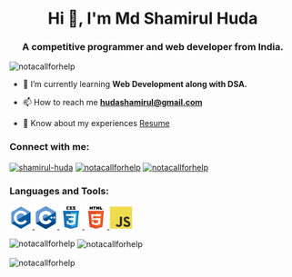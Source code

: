 <h1 align="center">Hi 👋, I'm Md Shamirul Huda</h1>
<h3 align="center">A competitive programmer and web developer from India.</h3>

<p align="left"> <img src="https://komarev.com/ghpvc/?username=notacallforhelp&label=Profile%20views&color=0e75b6&style=flat" alt="notacallforhelp" /> </p>

- 🌱 I’m currently learning **Web Development along with DSA.**

- 📫 How to reach me **hudashamirul@gmail.com**

- 📄 Know about my experiences [Resume](https://docs.google.com/document/d/1cUx9pTIxz3NvTs4PJ8-kk82Ru2VSIPqYsXt--_hURx4/edit)

<h3 align="left">Connect with me:</h3>
<p align="left">
<a href="https://linkedin.com/in/shamirul-huda" target="blank"><img align="center" src="https://raw.githubusercontent.com/rahuldkjain/github-profile-readme-generator/master/src/images/icons/Social/linked-in-alt.svg" alt="shamirul-huda" height="30" width="40" /></a>
<a href="https://codeforces.com/profile/notacallforhelp" target="blank"><img align="center" src="https://raw.githubusercontent.com/rahuldkjain/github-profile-readme-generator/master/src/images/icons/Social/codeforces.svg" alt="notacallforhelp" height="30" width="40" /></a>
<a href="https://www.leetcode.com/notacallforhelp" target="blank"><img align="center" src="https://raw.githubusercontent.com/rahuldkjain/github-profile-readme-generator/master/src/images/icons/Social/leet-code.svg" alt="notacallforhelp" height="30" width="40" /></a>
</p>

<h3 align="left">Languages and Tools:</h3>
<p align="left"> <a href="https://www.cprogramming.com/" target="_blank" rel="noreferrer"> <img src="https://raw.githubusercontent.com/devicons/devicon/master/icons/c/c-original.svg" alt="c" width="40" height="40"/> </a> <a href="https://www.w3schools.com/cpp/" target="_blank" rel="noreferrer"> <img src="https://raw.githubusercontent.com/devicons/devicon/master/icons/cplusplus/cplusplus-original.svg" alt="cplusplus" width="40" height="40"/> </a> <a href="https://www.w3schools.com/css/" target="_blank" rel="noreferrer"> <img src="https://raw.githubusercontent.com/devicons/devicon/master/icons/css3/css3-original-wordmark.svg" alt="css3" width="40" height="40"/> </a> <a href="https://www.w3.org/html/" target="_blank" rel="noreferrer"> <img src="https://raw.githubusercontent.com/devicons/devicon/master/icons/html5/html5-original-wordmark.svg" alt="html5" width="40" height="40"/> </a> <a href="https://developer.mozilla.org/en-US/docs/Web/JavaScript" target="_blank" rel="noreferrer"> <img src="https://raw.githubusercontent.com/devicons/devicon/master/icons/javascript/javascript-original.svg" alt="javascript" width="40" height="40"/> </a> </p>

<p><img align="left" src="https://github-readme-stats.vercel.app/api/top-langs?username=notacallforhelp&show_icons=true&locale=en&layout=compact" alt="notacallforhelp" /></p>

<p>&nbsp;<img align="center" src="https://github-readme-stats.vercel.app/api?username=notacallforhelp&show_icons=true&locale=en" alt="notacallforhelp" /></p>

<p><img align="center" src="https://github-readme-streak-stats.herokuapp.com/?user=notacallforhelp&" alt="notacallforhelp" /></p>

